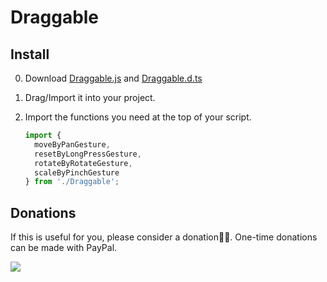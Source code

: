 # Draggable


## Install

0. Download [Draggable.js](https://github.com/pofulu/sparkar-draggable/releases/latest/download/Draggable.js) and  [Draggable.d.ts](https://github.com/pofulu/sparkar-draggable/releases/latest/download/Draggable.d.ts)

1. Drag/Import it into your project.
2. Import the functions you need at the top of your script.
    ```javascript
    import { 
      moveByPanGesture,
      resetByLongPressGesture,
      rotateByRotateGesture,
      scaleByPinchGesture
    } from './Draggable';
    ```

## Donations
If this is useful for you, please consider a donation🙏🏼. One-time donations can be made with PayPal.

[![](https://www.paypalobjects.com/en_US/i/btn/btn_donateCC_LG.gif)](https://www.paypal.com/cgi-bin/webscr?cmd=_s-xclick&hosted_button_id=HW99ESSALJZ36)
